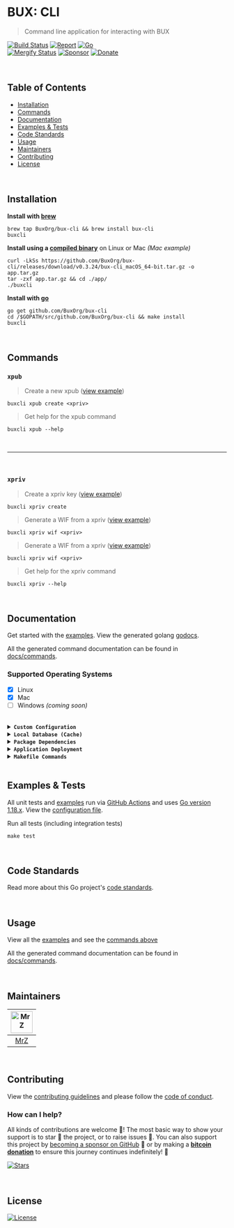 # BUX: CLI
> Command line application for interacting with BUX

[![Build Status](https://img.shields.io/github/actions/workflow/status/BuxOrg/bux-cli/run-tests.yml?branch=master&logo=github&v=3)](https://github.com/BuxOrg/bux-cli/actions)
[![Report](https://goreportcard.com/badge/github.com/BuxOrg/bux-cli?style=flat&v=1)](https://goreportcard.com/report/github.com/BuxOrg/bux-cli)
[![Go](https://img.shields.io/github/go-mod/go-version/BuxOrg/bux-cli?v=1)](https://golang.org/)
<br>
[![Mergify Status](https://img.shields.io/endpoint.svg?url=https://api.mergify.com/v1/badges/BuxOrg/bux-cli&style=flat&v=1)](https://mergify.io)
[![Sponsor](https://img.shields.io/badge/sponsor-mrz1836-181717.svg?logo=github&style=flat&v=2)](https://github.com/sponsors/mrz1836)
[![Donate](https://img.shields.io/badge/donate-bitcoin-ff9900.svg?logo=bitcoin&style=flat&v=2)](https://gobitcoinsv.com/#sponsor?utm_source=github&utm_medium=sponsor-link&utm_campaign=bux&utm_term=bux&utm_content=bux)

<br/>

## Table of Contents
- [Installation](#installation)
- [Commands](#commands)
- [Documentation](#documentation)
- [Examples & Tests](#examples--tests)
- [Code Standards](#code-standards)
- [Usage](#usage)
- [Maintainers](#maintainers)
- [Contributing](#contributing)
- [License](#license)

<br/>

## Installation

**Install with [brew](https://github.com/mrz1836/homebrew-bux-cli)**
```shell script
brew tap BuxOrg/bux-cli && brew install bux-cli
buxcli
```

**Install using a [compiled binary](https://github.com/BuxOrg/bux-cli/releases)** on Linux or Mac _(Mac example)_
```shell script
curl -LkSs https://github.com/BuxOrg/bux-cli/releases/download/v0.3.24/bux-cli_macOS_64-bit.tar.gz -o app.tar.gz
tar -zxf app.tar.gz && cd ./app/
./buxcli
```

**Install with [go](https://formulae.brew.sh/formula/go)**
```shell script
go get github.com/BuxOrg/bux-cli
cd /$GOPATH/src/github.com/BuxOrg/bux-cli && make install
buxcli
```

<br/>

## Commands

### `xpub`
> Create a new xpub ([view example](docs/commands/buxcli_xpub.md))
```shell script
buxcli xpub create <xpriv>
```

> Get help for the xpub command
```shell script
buxcli xpub --help
```

<br/>

___

<br/>

### `xpriv`
> Create a xpriv key ([view example](docs/commands/buxcli_xpriv.md))
```shell script
buxcli xpriv create
```

> Generate a WIF from a xpriv ([view example](docs/commands/buxcli_xpriv.md))
```shell script
buxcli xpriv wif <xpriv>
```

> Generate a WIF from a xpriv ([view example](docs/commands/buxcli_xpriv.md))
```shell script
buxcli xpriv wif <xpriv>
```

> Get help for the xpriv command
```shell script
buxcli xpriv --help
```

<br/>

## Documentation
Get started with the [examples](docs/examples.md). View the generated golang [godocs](https://pkg.go.dev/github.com/BuxOrg/bux-cli?tab=subdirectories).

All the generated command documentation can be found in [docs/commands](docs/commands).

### Supported Operating Systems
- [x] Linux
- [x] Mac
- [ ] Windows _(coming soon)_

<br/>

<details>
<summary><strong><code>Custom Configuration</code></strong></summary>
<br/>

The configuration file should be located in your `$HOME/buxcli` folder and named `config.json`.

View the [example config file](config-example.json).

You can also specify a custom configuration file using `--config "~/folder/path/config.json"`
</details>

<details>
<summary><strong><code>Local Database (Cache)</code></strong></summary>
<br/>

The database is located in your `$HOME/buxcli` folder.

To clear the entire database:
```shell script
buxcli --flush-cache
```

Run commands _ignoring_ local cache:
```shell script
buxcli some_command --no-cache
```
</details>

<details>
<summary><strong><code>Package Dependencies</code></strong></summary>
<br/>

- [badger](https://github.com/dgraph-io/badger) for persistent database storage
- [cobra](https://github.com/spf13/cobra) and [viper](https://github.com/spf13/viper) for an easy configuration & CLI application development
- [color](https://github.com/fatih/color) for colorful logs
- [columnize](https://github.com/ryanuber/columnize) for displaying terminal data in columns
- [go-homedir](https://github.com/mitchellh/go-homedir) to find the home directory
- [go-sanitize](https://github.com/mrz1836/go-sanitize) for sanitation and data formatting
- [go-validate](https://github.com/mrz1836/go-validate) for domain/email/ip validations
- [resty](https://github.com/go-resty/resty) for custom HTTP client support
</details>

<details>
<summary><strong><code>Application Deployment</code></strong></summary>
<br/>

[goreleaser](https://github.com/goreleaser/goreleaser) for easy binary deployment to GitHub and can be installed via: `brew install goreleaser`.

The [.goreleaser.yml](.goreleaser.yml) file is used to configure [goreleaser](https://github.com/goreleaser/goreleaser).

Use `make release-snap` to create a snapshot version of the release, and finally `make release` to ship to production.

The release can also be deployed to a `homebrew` repository: [homebrew-bux-cli](https://github.com/mrz1836/homebrew-bux-cli).
</details>

<details>
<summary><strong><code>Makefile Commands</code></strong></summary>
<br/>

View all `makefile` commands
```shell script
make help
```

List of all current commands:
```text
all                      Runs multiple commands
build                    Build all binaries (darwin, linux, windows)
clean                    Remove previous builds and any test cache data
clean-mods               Remove all the Go mod cache
coverage                 Shows the test coverage
darwin                   Build for Darwin (macOS amd64)
diff                     Show the git diff
gen-docs                 Generate documentation from all available commands (fresh install)
generate                 Runs the go generate command in the base of the repo
gif-render               Render gifs in .github dir (find/replace text etc)
godocs                   Sync the latest tag with GoDocs
help                     Show this help message
install                  Install the application
install-go               Install the application (Using Native Go)
install-releaser         Install the GoReleaser application
lint                     Run the golangci-lint application (install if not found)
linux                    Build for Linux (amd64)
release                  Full production release (creates release in Github)
release                  Runs common.release then runs godocs
release-snap             Test the full release (build binaries)
release-test             Full production test release (everything except deploy)
replace-version          Replaces the version in HTML/JS (pre-deploy)
tag                      Generate a new tag and push (tag version=0.0.0)
tag-remove               Remove a tag if found (tag-remove version=0.0.0)
tag-update               Update an existing tag to current commit (tag-update version=0.0.0)
test                     Runs lint and ALL tests
test-ci                  Runs all tests via CI (exports coverage)
test-ci-no-race          Runs all tests via CI (no race) (exports coverage)
test-ci-short            Runs unit tests via CI (exports coverage)
test-no-lint             Runs just tests
test-short               Runs vet, lint and tests (excludes integration tests)
test-unit                Runs tests and outputs coverage
uninstall                Uninstall the application (and remove files)
update-linter            Update the golangci-lint package (macOS only)
update-terminalizer      Update the terminalizer application
vet                      Run the Go vet application
windows                  Build for Windows (amd64)
```
</details>

<br/>

## Examples & Tests
All unit tests and [examples](docs/examples.md) run via [GitHub Actions](https://github.com/BuxOrg/bux-cli/actions) and
uses [Go version 1.18.x](https://golang.org/doc/go1.18). View the [configuration file](.github/workflows/run-tests.yml).

Run all tests (including integration tests)
```shell script
make test
```

<br/>

## Code Standards
Read more about this Go project's [code standards](.github/CODE_STANDARDS.md).

<br/>

## Usage
View all the [examples](docs/examples.md) and see the [commands above](#commands)

All the generated command documentation can be found in [docs/commands](docs/commands).

<br/>

## Maintainers
| [<img src="https://github.com/mrz1836.png" height="50" alt="MrZ" />](https://github.com/mrz1836) | 
|:------------------------------------------------------------------------------------------------:|
|                                [MrZ](https://github.com/mrz1836)                                 |

<br/>

## Contributing
View the [contributing guidelines](.github/CONTRIBUTING.md) and please follow the [code of conduct](.github/CODE_OF_CONDUCT.md).

### How can I help?
All kinds of contributions are welcome :raised_hands:!
The most basic way to show your support is to star :star2: the project, or to raise issues :speech_balloon:.
You can also support this project by [becoming a sponsor on GitHub](https://github.com/sponsors/mrz1836) :clap:
or by making a [**bitcoin donation**](https://gobitcoinsv.com/#sponsor?utm_source=github&utm_medium=sponsor-link&utm_campaign=bux&utm_term=bux&utm_content=bux) to ensure this journey continues indefinitely! :rocket:

[![Stars](https://img.shields.io/github/stars/BuxOrg/bux-cli?label=Please%20like%20us&style=social&v=2)](https://github.com/BuxOrg/bux-cli/stargazers)

<br/>

## License

[![License](https://img.shields.io/github/license/BuxOrg/bux-cli.svg?style=flat)](LICENSE)
